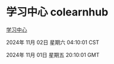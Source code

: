 # 学习中心 colearnhub
[学习中心](http://219.139.197.74:56308/colearnhub/)

2024年 11月 02日 星期六 04:10:01 CST

2024年 11月 01日 星期五 20:10:01 GMT
